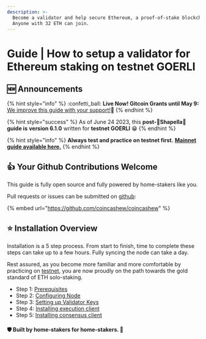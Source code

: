 ```yaml
---
description: >-
  Become a validator and help secure Ethereum, a proof-of-stake blockchain.
  Anyone with 32 ETH can join.
---
```


# Guide | How to setup a validator for Ethereum staking on testnet GOERLI

## :new: Announcements

{% hint style="info" %}
:confetti\_ball: **Live Now! Gitcoin Grants until May 9:** [We improve this guide with your support!](https://explorer.gitcoin.co/#/round/1/0xdf22a2c8f6ba9376ff17ee13e6154b784ee92094/0xdf22a2c8f6ba9376ff17ee13e6154b784ee92094-9)🙏
{% endhint %}

{% hint style="success" %}
As of June 24 2023, this **post-**🦉**Shapella**🦉 **guide is** **version 6.1.0** written for **testnet GOERLI** :grin:
{% endhint %}

{% hint style="info" %}
**Always test and practice on testnet first.** [**Mainnet guide available here.**](../guide-or-how-to-setup-a-validator-on-eth2-mainnet/)
{% endhint %}

## :thumbsup: Your Github Contributions Welcome

This guide is fully open source and fully powered by home-stakers like you.

Pull requests or issues can be submitted on [github](https://github.com/coincashew/coincashew):

{% embed url="https://github.com/coincashew/coincashew" %}

## :star: Installation Overview

Installation is a 5 step process. From start to finish, time to complete these steps can take up to a few hours. Fully syncing the node can take a day.

Rest assured, as you become more familiar and more comfortable by practicing on [testnet](./), you are now proudly on the path towards the gold standard of ETH solo-staking.

* Step 1: [Prerequisites](step-1-prerequisites.md)
* Step 2: [Configuring Node](step-2-configuring-node.md)
* Step 3: [Setting up Validator Keys](step-3-setting-up-validator-keys.md)
* Step 4: [Installing execution client](step-4-installing-execution-client.md)
* Step 5: [Installing consensus client](step-5-installing-consensus-client.md)



#### :shield: Built by home-stakers for home-stakers. :pray:

